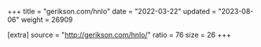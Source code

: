 +++
title = "gerikson.com/hnlo"
date = "2022-03-22"
updated = "2023-08-06"
weight = 26909

[extra]
source = "http://gerikson.com/hnlo/"
ratio = 76
size = 26
+++
